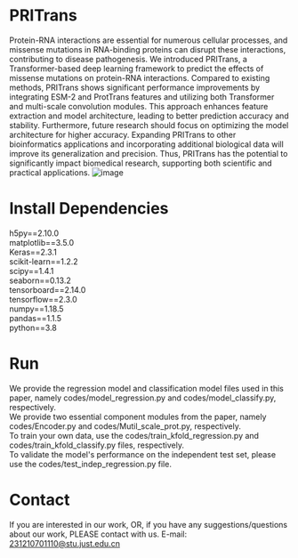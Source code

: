 PRITrans
===

Protein-RNA interactions are essential for numerous cellular processes, and missense mutations in RNA-binding proteins can disrupt these interactions, contributing to disease pathogenesis. We introduced PRITrans, a Transformer-based deep learning framework to predict the effects of missense mutations on protein-RNA interactions. Compared to existing methods, PRITrans shows significant performance improvements by integrating ESM-2 and ProtTrans features and utilizing both Transformer and multi-scale convolution modules. This approach enhances feature extraction and model architecture, leading to better prediction accuracy and stability. Furthermore, future research should focus on optimizing the model architecture for higher accuracy. Expanding PRITrans to other bioinformatics applications and incorporating additional biological data will improve its generalization and precision. Thus, PRITrans has the potential to significantly impact biomedical research, supporting both scientific and practical applications.
![image](https://github.com/user-attachments/assets/27148188-1c29-4014-bac5-3832b73f8d10)


Install Dependencies
===

h5py==2.10.0\
matplotlib==3.5.0\
Keras==2.3.1\
scikit-learn==1.2.2\
scipy==1.4.1\
seaborn==0.13.2\
tensorboard==2.14.0\
tensorflow==2.3.0\
numpy==1.18.5\
pandas==1.1.5\
python==3.8

Run
===

We provide the regression model and classification model files used in this paper, namely codes/model_regression.py and codes/model_classify.py, respectively.\
We provide two essential component modules from the paper, namely codes/Encoder.py and codes/Mutil_scale_prot.py, respectively.\
To train your own data, use the codes/train_kfold_regression.py and codes/train_kfold_classify.py files, respectively.\
To validate the model's performance on the independent test set, please use the codes/test_indep_regression.py file.

Contact
===

If you are interested in our work, OR, if you have any suggestions/questions about our work, PLEASE contact with us. E-mail: 231210701110@stu.just.edu.cn



